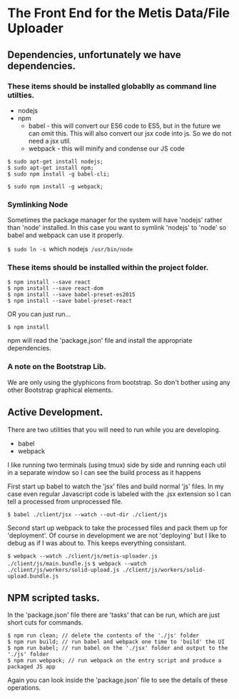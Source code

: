 # The Front End for the Metis Data/File Uploader

## Dependencies, unfortunately we have dependencies.

### These items should be installed globablly as command line utilties.
  * nodejs
  * npm
    * babel - this will convert our ES6 code to ES5, but in the future we can omit this. This will also convert our jsx code into js. So we do not need a jsx util.
    * webpack - this will minify and condense our JS code

  ```
  $ sudo apt-get install nodejs;
  $ sudo apt-get install npm;
  $ sudo npm install -g babel-cli;

  $ sudo npm install -g webpack;
  ```

### Symlinking Node
  
  Sometimes the package manager for the system will have 'nodejs' rather than 'node' installed. In this case you want to symlink 'nodejs' to 'node' so babel and webpack can use it properly.

  `$ sudo ln -s `which nodejs` /usr/bin/node`
 
### These items should be installed within the project folder.

  ```
  $ npm install --save react
  $ npm install --save react-dom
  $ npm install --save babel-preset-es2015
  $ npm install --save babel-preset-react
  ```

  OR you can just run...

  `$ npm install`

  npm will read the 'package.json' file and install the appropriate dependencies.

### A note on the Bootstrap Lib.
  
  We are only using the glyphicons from bootstrap. So don't bother using any other Bootstrap graphical elements.

## Active Development.

  There are two utilities that you will need to run while you are developing.

  * babel
  * webpack

  I like running two terminals (using tmux) side by side and running each util in a separate window so I can see the build process as it happens

  First start up babel to watch the 'jsx' files and build normal 'js' files. In my case even regular Javascript code is labeled with the .jsx extension so I can tell a processed from unprocessed file.

  `$ babel ./client/jsx --watch --out-dir ./client/js`

  Second start up webpack to take the processed files and pack them up for 'deployment'. Of course in development we are not 'deploying' but I like to debug as if I was about to. This keeps everything consistant.

  `$ webpack --watch ./client/js/metis-uploader.js ./client/js/main.bundle.js`
  `$ webpack --watch ./client/js/workers/solid-upload.js ./client/js/workers/solid-upload.bundle.js`

## NPM scripted tasks. 

  In the 'package.json' file there are 'tasks' that can be run, which are just short cuts for commands.
  
  ```
  $ npm run clean; // delete the contents of the './js' folder
  $ npm run build; // run babel and webpack one time to 'build' the UI
  $ npm run babel; // run babel on the './jsx' folder and output to the './js' folder
  $ npm run webpack; // run webpack on the entry script and produce a packaged JS app 
  ```

  Again you can look inside the 'package.json' file to see the details of these operations.